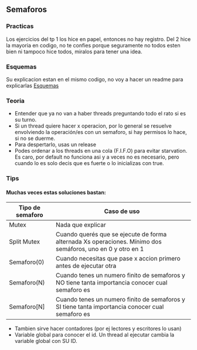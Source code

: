 ## Semaforos 

### Practicas
Los ejercicios del tp 1 los hice en papel, entonces no hay registro. 
Del 2 hice la mayoria en codigo, no te confies porque seguramente no todos esten bien ni tampoco hice todos, miralos para tener una idea. 

### Esquemas 
Su explicacion estan en el mismo codigo, no voy a hacer un readme para explicarlas [Esquemas](https://github.com/MateoGiuffra/concurrente/blob/main/Semaforos/Esquemas)

### Teoria
- Entender que ya no van a haber threads preguntando todo el rato si es su turno. 
- Si un thread quiere hacer x operacion, por lo general se resuelve envolviendo la operación/es con un semaforo, si hay permisos lo hace, si no se duerme. 
- Para despertarlo, usas un release
- Podes ordenar a los threads en una cola (F.I.F.O) para evitar starvation. Es caro, por default no funciona asi y a veces no es necesario, pero cuando lo es solo decis que es fuerte o lo inicializas con true.  

### Tips 
#### Muchas veces estas soluciones bastan: 
| Tipo de semaforo | Caso de uso |
|----------------|----------------|
| Mutex  | Nada que explicar |
| Split Mutex  | Cuando querés que se ejecute de forma alternada Xs operaciones. Mínimo dos semáforos, uno en 0 y otro en 1 |
| Semaforo(0)  | Cuando necesitas que pase x accion primero antes de ejecutar otra |
| Semaforo(N)  | Cuando tenes un numero finito de semaforos y NO tiene tanta importancia conocer cual semaforo es |
| Semaforo[N]  | Cuando tenes un numero finito de semaforos y SI tiene tanta importancia conocer cual semaforo es |
- Tambien sirve hacer contadores (por ej lectores y escritores lo usan)
- Variable global para conocer el id. Un thread al ejecutar cambia la variable global con SU ID. 
